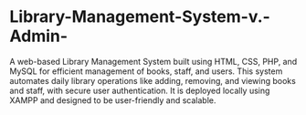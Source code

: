 # Library-Management-System-v.-Admin-
A web-based Library Management System built using HTML, CSS, PHP, and MySQL for efficient management of books, staff, and users. This system automates daily library operations like adding, removing, and viewing books and staff, with secure user authentication. It is deployed locally using XAMPP and designed to be user-friendly and scalable.
